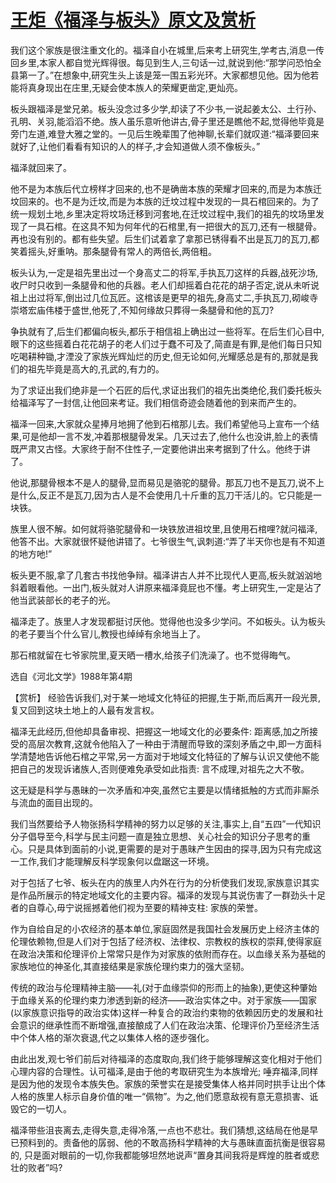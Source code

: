 # [王炬《福泽与板头》原文及赏析](https://www.vrrw.net/wx/15176.html)

我们这个家族是很注重文化的。福泽自小在城里,后来考上研究生,学考古,消息一传回乡里,本家人都自觉光辉得很。每见到生人,三句话一过,就说到他:“那学问恐怕全县第一了。”在想象中,研究生头上该是笼一围五彩光环。大家都想见他。因为他若能将真身现出在庄里,无疑会使本族人的荣耀更凿定,更灿亮。

板头跟福泽是堂兄弟。板头没念过多少学,却读了不少书,一说起姜太公、土行孙、孔明、关羽,能滔滔不绝。族人虽乐意听他讲古,骨子里还是瞧他不起,觉得他毕竟是旁门左道,难登大雅之堂的。一见后生晚辈围了他神聊,长辈们就叹道:“福泽要回来就好了,让他们看看有知识的人的样子,才会知道做人须不像板头。”

福泽就回来了。

他不是为本族后代立榜样才回来的,也不是确凿本族的荣耀才回来的,而是为本族迁坟回来的。也不是为迁坟,而是为本族的迁坟过程中发现的一具石棺回来的。为了统一规划土地,乡里决定将坟场迁移到河套地,在迁坟过程中,我们的祖先的坟场里发现了一具石棺。在这具不知为何年代的石棺里,有一把很大的瓦刀,还有一根腿骨。再也没有别的。都有些失望。后生们试着拿了拿那已锈得看不出是瓦刀的瓦刀,都笑着摇头,好重呐。那条腿骨有常人的两倍长,两倍粗。

板头认为,一定是祖先里出过一个身高丈二的将军,手执瓦刀这样的兵器,战死沙场,收尸时只收到一条腿骨和他的兵器。老人们却摇着白花花的胡子否定,说从未听说祖上出过将军,倒出过几位瓦匠。这棺该是更早的祖先,身高丈二,手执瓦刀,砌峻寺崇塔宏庙伟楼于盛世,他死了,不知何缘故只葬得一条腿骨和他的瓦刀?

争执就有了,后生们都偏向板头,都乐于相信祖上确出过一些将军。在后生们心目中,眼下的这些摇着白花花胡子的老人们过于蠢不可及了,简直是有罪,是他们每日只知吃喝耕种锄,才湮没了家族光辉灿烂的历史,但无论如何,光耀感总是有的,那就是我们的祖先毕竟是高大的,孔武的,有力的。

为了求证出我们绝非是一个石匠的后代,求证出我们的祖先出类绝伦,我们委托板头给福泽写了一封信,让他回来考证。我们相信奇迹会随着他的到来而产生的。

福泽一回来,大家就众星捧月地拥了他到石棺那儿去。我们希望他马上宣布一个结果,可是他却一言不发,冲着那根腿骨发呆。几天过去了,他什么也没讲,脸上的表情既严肃又古怪。大家终于耐不住性子,一定要他讲出来考据到了什么。他终于讲了。

他说,那腿骨根本不是人的腿骨,显而易见是骆驼的腿骨。那瓦刀也不是瓦刀,说不上是什么,反正不是瓦刀,因为古人是不会使用几十斤重的瓦刀干活儿的。它只能是一块铁。

族里人很不解。如何就将骆驼腿骨和一块铁放进祖坟里,且使用石棺哩?就问福泽,他答不出。大家就很怀疑他讲错了。七爷很生气,讽刺道:“弄了半天你也是有不知道的地方吔!”

板头更不服,拿了几套古书找他争辩。福泽讲古人并不比现代人更高,板头就汹汹地斜着眼看他。一出门,板头就对人讲原来福泽竟屁也不懂。考上研究生,一定是沾了他当武装部长的老子的光。

福泽走了。族里人才发现都挺讨厌他。觉得他也没多少学问。不如板头。认为板头的老子要当个什么官儿,教授也绰绰有余地当上了。

那石棺就留在七爷家院里,夏天晒一槽水,给孩子们洗澡了。也不觉得晦气。

选自《河北文学》1988年第4期



【赏析】 经验告诉我们,对于某一地域文化特征的把握,生于斯,而后离开一段光景,复又回到这块土地上的人最有发言权。

福泽无此经历,但他却具备审视、把握这一地域文化的必要条件: 距离感,加之所接受的高层次教育,这就令他陷入了一种由于清醒而导致的深刻矛盾之中,即一方面科学清楚地告诉他石棺之平常,另一方面对于地域文化特征的了解与认识又使他不能把自己的发现诉诸族人,否则便难免承受如此指责: 言不成理,对祖先之大不敬。

这无疑是科学与愚昧的一次矛盾和冲突,虽然它主要是以情绪抵触的方式而非厮杀与流血的面目出现的。

我们当然要给予人物张扬科学精神的努力以足够的关注,事实上,自“五四”一代知识分子倡导至今,科学与民主问题一直是独立思想、关心社会的知识分子思考的重心。只是具体到面前的小说,更需要的是对于愚昧产生因由的探寻,因为只有完成这一工作,我们才能理解反科学现象何以盘踞这一环境。

对于包括了七爷、板头在内的族里人内外在行为的分析使我们发现,家族意识其实是作品所展示的特定地域文化的主要内容。福泽的发现与其说伤害了一群劲头十足者的自尊心,毋宁说摇撼着他们视为至要的精神支柱: 家族的荣誉。

作为自给自足的小农经济的基本单位,家庭固然是我国社会发展历史上经济主体的伦理依赖物,但是人们对于包括了经济权、法律权、宗教权的族权的崇拜,使得家庭在政治决策和伦理评价上常常只是作为对家族的依附而存在。以血缘关系为基础的家族地位的神圣化,其直接结果是家族伦理约束力的强大坚韧。

传统的政治与伦理精神主脑——礼(对于血缘崇仰的形而上的抽象),更使这种肇始于血缘关系的伦理约束力渗透到新的经济——政治实体之中。对于家族——国家(以家族意识指导的政治实体)这样一种复合的政治约束物的依赖因历史的发展和社会意识的继承性而不断增强,直接酿成了人们在政治决策、伦理评价乃至经济生活中个体人格的渐次衰退,代之以集体人格的逐步强化。

由此出发,观七爷们前后对待福泽的态度取向,我们终于能够理解这变化相对于他们心理内容的合理性。认可福泽,是由于他的考取研究生为本族增光; 唾弃福泽,同样是因为他的发现令本族失色。家族的荣誉实在是接受集体人格并同时拱手让出个体人格的族里人标示自身价值的唯一“佩物”。为之,他们愿意敌视有意无意损害、诋毁它的一切人。

福泽带些沮丧离去,走得失意,走得冷落,一点也不悲壮。我们猜想,这结局在他是早已预料到的。责备他的孱弱、他的不敢高扬科学精神的大与愚昧直面抗衡是很容易的, 只是面对眼前的一切,你我都能够坦然地说声“置身其间我将是辉煌的胜者或悲壮的败者”吗?

